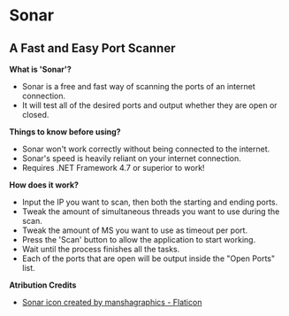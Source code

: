 # Sonar
## A Fast and Easy Port Scanner

**What is 'Sonar'?**
- Sonar is a free and fast way of scanning the ports of an internet connection.
- It will test all of the desired ports and output whether they are open or closed.

**Things to know before using?**
- Sonar won't work correctly without being connected to the internet.
- Sonar's speed is heavily reliant on your internet connection.
- Requires .NET Framework 4.7 or superior to work!

**How does it work?**
- Input the IP you want to scan, then both the starting and ending ports.
- Tweak the amount of simultaneous threads you want to use during the scan.
- Tweak the amount of MS you want to use as timeout per port.
- Press the 'Scan' button to allow the application to start working.
- Wait until the process finishes all the tasks.
- Each of the ports that are open will be output inside the "Open Ports" list.

**Atribution Credits**

- <a href="https://www.flaticon.com/free-icons/sonar" title="sonar icons">Sonar icon created by manshagraphics - Flaticon</a>
